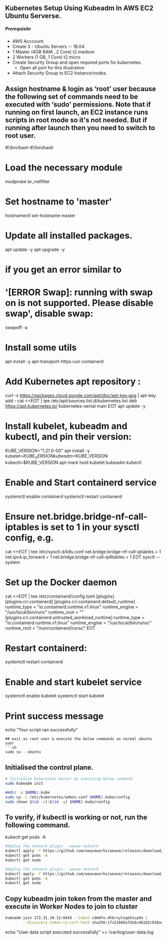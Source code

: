 ## Kubernetes Setup Using Kubeadm In AWS EC2 Ubuntu Serverse.
##### Prerequisite
+ AWS Acccount.
+ Create 3 - Ubuntu Servers -- 18.04.
+ 1 Master (4GB RAM , 2 Core)  t2.medium
+ 2 Workers  (1 GB, 1 Core)     t2.micro
+ Create Security Group and open required ports for kubernetes.
   + Open all port for this illustration
+ Attach Security Group to EC2 Instance/nodes.

## Assign hostname &  login as ‘root’ user because the following set of commands need to be executed with ‘sudo’ permissions. Note that if running on first launch, an EC2 instance runs scripts in root mode so it's not needed. But if running after launch then you need to switch to root user.
#!/bin/bash
  #!/bin/bash

  # Load the necessary module
  modprobe br_netfilter

  # Set hostname to 'master'
  hostnamectl set-hostname master
  
  # Update all installed packages.
  apt update -y
  apt upgrade -y

  # if you get an error similar to
  # '[ERROR Swap]: running with swap on is not supported. Please disable swap', disable swap:
  swapoff -a

  # Install some utils
  apt install -y apt-transport-https curl containerd

  # Add Kubernetes apt repository :
  curl -s https://packages.cloud.google.com/apt/doc/apt-key.gpg | apt-key add -
  cat <<EOT | tee /etc/apt/sources.list.d/kubernetes.list
  deb https://apt.kubernetes.io/ kubernetes-xenial main
  EOT
  apt update -y

  # Install kubelet, kubeadm and kubectl, and pin their version:
  KUBE_VERSION="1.21.0-00"
  apt install -y kubelet=$KUBE_VERSION kubeadm=$KUBE_VERSION kubectl=$KUBE_VERSION
  apt-mark hold kubelet kubeadm kubectl

  # Enable and Start containerd service
  systemctl enable containerd
  systemctl restart containerd

  # Ensure net.bridge.bridge-nf-call-iptables is set to 1 in your sysctl config, e.g.
  cat <<EOT | tee /etc/sysctl.d/k8s.conf
  net.bridge.bridge-nf-call-iptables  = 1
  net.ipv4.ip_forward                 = 1
  net.bridge.bridge-nf-call-ip6tables = 1
  EOT
  sysctl --system

  # Set up the Docker daemon
  cat <<EOT | tee /etc/containerd/config.toml
  [plugins]
    [plugins.cri.containerd]
      [plugins.cri.containerd.default_runtime]
        runtime_type = "io.containerd.runtime.v1.linux"
        runtime_engine = "/usr/local/bin/runc"
        runtime_root = ""
      [plugins.cri.containerd.untrusted_workload_runtime]
        runtime_type = "io.containerd.runtime.v1.linux"
        runtime_engine = "/usr/local/bin/runsc"
        runtime_root = "/run/containerd/runsc"
  EOT

  # Restart containerd:
  systemctl restart containerd

  # Enable and start kubelet service
  systemctl enable kubelet
  systemctl start kubelet

  # Print success message
  echo "Your script ran successfully"
```
## exit as root user & execute the below commands as normal ubuntu user
```sh
sudo su - ubuntu
```

## Initialised the control plane.
``` sh
# Initialize Kubernates master by executing below commond.
sudo kubeadm init

mkdir -p $HOME/.kube
sudo cp -i /etc/kubernetes/admin.conf $HOME/.kube/config
sudo chown $(id -u):$(id -g) $HOME/.kube/config
```
## To verify, if kubectl is working or not, run the following command.
kubectl get pods -A
```sh
#deploy the network plugin - weave network
kubectl apply -f https://github.com/weaveworks/weave/releases/download/v2.8.1/weave-daemonset-k8s.yaml
kubectl get pods -A
kubectl get node
```
```sh
#deploy the network plugin - weave network
kubectl apply -f https://github.com/weaveworks/weave/releases/download/v2.8.1/weave-daemonset-k8s.yaml
kubectl get pods -A
kubectl get node
```
## Copy kubeadm join token from the master and execute in Worker Nodes to join to cluster
```sh
kubeadm join 172.31.10.12:6443 --token cdm6fo.dhbrxyleqe5suy6e \
        --discovery-token-ca-cert-hash sha256:1fc51686afd16c46102c018acb71ef9537c1226e331840e7d401630b96298e7d
```

echo "User data script executed successfully" >> /var/log/user-data.log



